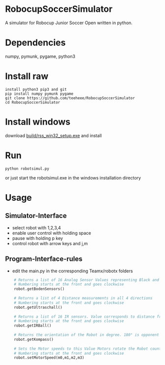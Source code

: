 # RobocupSoccerSimulator
A simulator for Robocup Junior Soccer Open written in python.

# Dependencies

  numpy, pymunk, pygame, python3
  
# Install raw
```
install python3 pip3 and git
pip install numpy pymunk pygame
git clone https://github.com/teeheee/RobocupSoccerSimulator
cd RobocupSoccerSimulator
```  
# Install windows

download [build/rss_win32_setup.exe](https://github.com/teeheee/RobocupSoccerSimulator/raw/master/build/rss_win32_setup.exe) and install
  
# Run
```  
python robotsimul.py
```    
or just start the robotsimul.exe in the windows installation directory

# Usage

## Simulator-Interface
- select robot with 1,2,3,4
- enable user control with holding space
- pause with holding p key
- control robot with arrow keys and j,m

## Program-Interface-rules
- edit the main.py in the corresponding Teamx/robotx folders
```python
    # Returns a list of 16 Analog Sensor Values representing Black and White and Green lines
    # Numbering starts at the front and goes clockwise
    robot.getBodenSensors()
    
    # Returns a list of 4 Distance measurements in all 4 directions
    # Numbering starts at the front and goes clockwise
    robot.getUltraschall()
    
    # Returns a list of 16 IR sensors. Value corresponds to distance from the Ball
    # Numbering starts at the front and goes clockwise
    robot.getIRBall()
    
    # Returns the orientation of the Robot in degree. 180° is opponent goal. Numbering goes clockwise
    robot.getKompass()
       
    # Sets the Motor speeds to this Value Motors rotate the Robot counter clockwise.
    # Numbering starts at the front and goes clockwise
    robot.setMotorSpeed(m0,m1,m2,m3)
```



